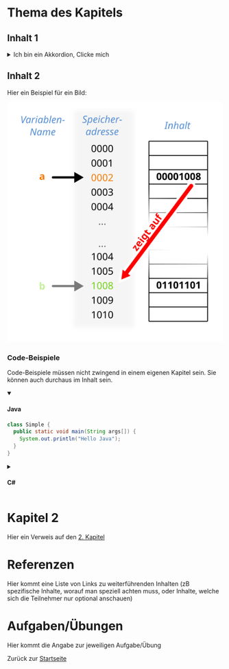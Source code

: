 # Thema des Kapitels

## Inhalt 1
<details>
  <summary>Ich bin ein Akkordion, Clicke mich</summary>
  
  Hier ein Beispiel für eine nested Liste:

- bla bla bla 
  - bla bla bla
  - bla bla bla
    * bla bla bla
  - bla bla bla
- bla bla bla
- bla bla bla

Hier ein Beispiel für eine Tabelle:

| Java | C#    |
| ---- | ----- |
| Test | Test  |
| Test | Test  |
| Test | Test  |
| Test | Test  |

</details>


## Inhalt 2

Hier ein Beispiel für ein Bild:

<img src="img/Pointers-de.svg"> 

### Code-Beispiele

Code-Beispiele müssen nicht zwingend in einem eigenen Kapitel sein. Sie können auch durchaus im Inhalt sein.

<details open>
<summary>
  
  #### Java</summary>

```Java
class Simple {
  public static void main(String args[]) {
    System.out.println("Hello Java");
  }
}
```
</details>

<details>
<summary>
  
  #### C#</summary>
  
```c#
class Simple {  
  public static void Main(String args[]) {  
    Console.WriteLine("Hello C#");  
  }  
}
```
</details>

# Kapitel 2

Hier ein Verweis auf den [2. Kapitel](chapter2.md)

# Referenzen

Hier kommt eine Liste von Links zu weiterführenden Inhalten (zB spezifische Inhalte, worauf man speziell achten muss, oder Inhalte, welche sich die Teilnehmer nur optional anschauen)

# Aufgaben/Übungen

Hier kommt die Angabe zur jeweiligen Aufgabe/Übung

Zurück zur [Startseite](README.md)
